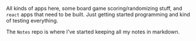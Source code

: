 All kinds of apps here, some board game scoring/randomizing stuff, and `react` apps that need to be built.  Just getting started programming and kind of testing everything.  

The `Notes` repo is where I've started keeping all my notes in markdown.

<!--
**nickbstudy/nickbstudy** is a ✨ _special_ ✨ repository because its `README.md` (this file) appears on your GitHub profile.

Here are some ideas to get you started:

- 🔭 I’m currently working on ...
- 🌱 I’m currently learning ...
- 👯 I’m looking to collaborate on ...
- 🤔 I’m looking for help with ...
- 💬 Ask me about ...
- 📫 How to reach me: ...
- 😄 Pronouns: ...
- ⚡ Fun fact: ...
-->
